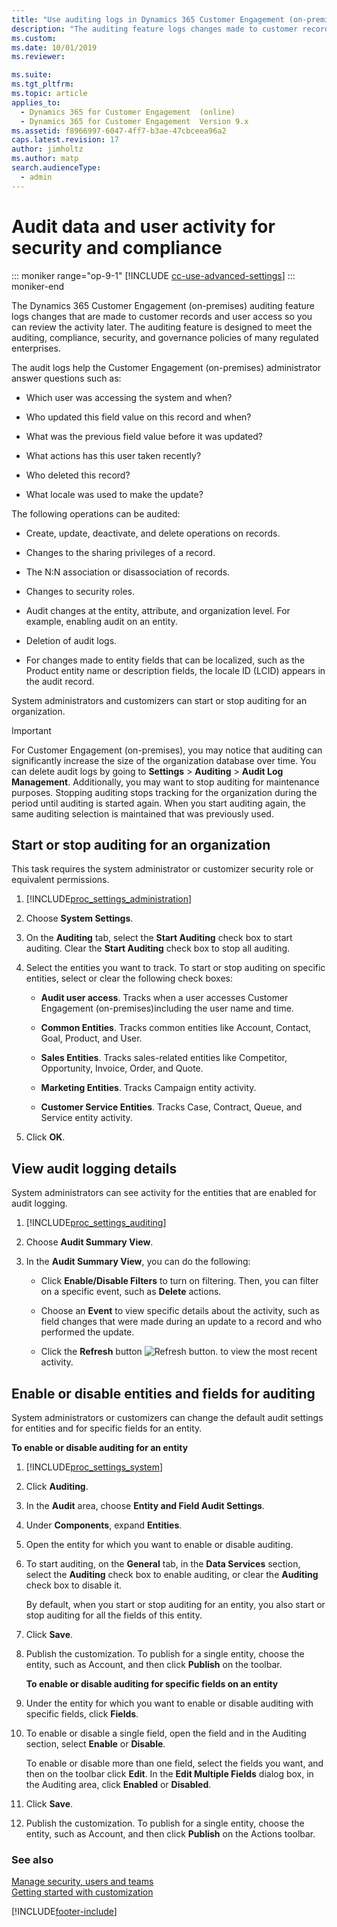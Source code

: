 ```yaml
---
title: "Use auditing logs in Dynamics 365 Customer Engagement (on-premises)"
description: "The auditing feature logs changes made to customer records and user access. Learn how to start or stop auditing, review logs, and more." 
ms.custom: 
ms.date: 10/01/2019
ms.reviewer: 

ms.suite: 
ms.tgt_pltfrm: 
ms.topic: article
applies_to: 
  - Dynamics 365 for Customer Engagement  (online)
  - Dynamics 365 for Customer Engagement  Version 9.x
ms.assetid: f8966997-6047-4ff7-b3ae-47cbceea96a2
caps.latest.revision: 17
author: jimholtz
ms.author: matp
search.audienceType: 
  - admin
---
```

# Audit data and user activity for security and compliance

::: moniker range="op-9-1"
[!INCLUDE [cc-use-advanced-settings](../includes/cc-use-advanced-settings.md)]
::: moniker-end

The Dynamics 365 Customer Engagement (on-premises) auditing feature logs changes that are made to customer records and user access so you can review the activity later. The auditing feature is designed to meet the auditing, compliance, security, and governance policies of many regulated enterprises.  
<!-- 
> [!NOTE]
> This topic describes the process for enabling and viewing activities for a specific set of entities and attributes. For a auditing at a broader entity level with multiple records, consider using Activity Logging. See [Enable and use Activity Logging](/power-platform/admin/enable-use-comprehensive-auditing).
-->
 The audit logs help the Customer Engagement (on-premises) administrator answer questions such as:  
  
-   Which user was accessing the system and when?  
  
-   Who updated this field value on this record and when?  
  
-   What was the previous field value before it was updated?  
  
-   What actions has this user taken recently?  
  
-   Who deleted this record?  
  
-   What locale was used to make the update?  
  
The following operations can be audited:  
  
-   Create, update, deactivate, and delete operations on records.  
  
-   Changes to the sharing privileges of a record.  
  
-   The N:N association or disassociation of records.  
  
-   Changes to security roles.  
  
-   Audit changes at the entity, attribute, and organization level. For example, enabling audit on an entity.  
  
-   Deletion of audit logs.  
  
-   For changes made to entity fields that can be localized, such as the Product entity name or description fields, the locale ID (LCID) appears in the audit record.  
  
System administrators and customizers can start or stop auditing for an organization.  
  
> [!IMPORTANT]
>  For Customer Engagement (on-premises), you may notice that auditing can significantly increase the size of the organization database over time. You can delete audit logs by going to **Settings** > **Auditing** > **Audit Log Management**. Additionally, you may want to stop auditing for maintenance purposes. Stopping auditing stops tracking for the organization during the period until auditing is started again. When you start auditing again, the same auditing selection is maintained that was previously used.  
  
<a name="BKMK_startAudit"></a>   
## Start or stop auditing for an organization  
 This task requires the system administrator or customizer security role or equivalent permissions.  
  
1. [!INCLUDE[proc_settings_administration](../includes/proc-settings-administration.md)]  
  
2. Choose **System Settings**.  
  
3. On the **Auditing** tab, select the **Start Auditing** check box to start auditing. Clear the **Start Auditing** check box to stop all auditing.  
  
4. Select the entities you want to track. To start or stop auditing on specific entities, select or clear the following check boxes:  
  
   - **Audit user access**. Tracks when a user accesses Customer Engagement (on-premises)including the user name and time.  
  
   - **Common Entities**. Tracks common entities like Account, Contact, Goal, Product, and User.  
  
   - **Sales Entities**. Tracks sales-related entities like Competitor, Opportunity, Invoice, Order, and Quote.  
  
   - **Marketing Entities**. Tracks Campaign entity activity.  
  
   - **Customer Service Entities**. Tracks Case, Contract, Queue, and Service entity activity.  
  
5. Click **OK**.  
  
<a name="BKMK_viewAuditlogs"></a>   
## View audit logging details  
 System administrators can see activity for the entities that are enabled for audit logging.  
  
1. [!INCLUDE[proc_settings_auditing](../includes/proc-settings-auditing.md)]  
  
2. Choose **Audit Summary View**.  
  
3. In the **Audit Summary View**, you can do the following:  
  
   -   Click **Enable/Disable Filters** to turn on filtering. Then, you can filter on a specific event, such as **Delete** actions.  
  
   -   Choose an **Event** to view specific details about the activity, such as field changes that were made during an update to a record and who performed the update.  
  
   -   Click the **Refresh** button  ![Refresh button.](media/html-viewer-grid-refresh.gif "Refresh button") to view the most recent activity.  

<a name="BKMK_enable_ent_aud"></a>   
## Enable or disable entities and fields for auditing  
 System administrators or customizers can change the default audit settings for entities and for specific fields for an entity.  
  
 **To enable or disable auditing for an entity**  
  
1. [!INCLUDE[proc_settings_system](../includes/proc-settings-system.md)]  
  
2. Click **Auditing**.  
  
3. In the **Audit** area, choose **Entity and Field Audit Settings**.  
  
4. Under **Components**, expand **Entities**.  
  
5. Open the entity for which you want to enable or disable auditing.  
  
6. To start auditing, on the **General** tab, in the **Data Services** section, select the **Auditing** check box to enable auditing, or clear the **Auditing** check box to disable it.  
  
    By default, when you start or stop auditing for an entity, you also start or stop auditing for all the fields of this entity.  
  
7. Click **Save**.  
  
8. Publish the customization. To publish for a single entity, choose the entity, such as Account, and then click **Publish** on the toolbar.  
  
   **To enable or disable auditing for specific fields on an entity**  
  
9. Under the entity for which you want to enable or disable auditing with specific fields, click **Fields**.  
  
10. To enable or disable a single field, open the field and in the Auditing section, select **Enable** or **Disable**.  
  
     To enable or disable more than one field, select the fields you want, and then on the toolbar click **Edit**. In the **Edit Multiple Fields** dialog box, in the Auditing area, click **Enabled** or **Disabled**.  
  
11. Click **Save**.  
  
12. Publish the customization. To publish for a single entity, choose the entity, such as Account, and then click **Publish** on the Actions toolbar.  
 
### See also  
 [Manage security, users and teams](../admin/manage-security-users-and-teams.md)   
 [Getting started with customization](../customize/getting-started-customization.md)   


[!INCLUDE[footer-include](../../../includes/footer-banner.md)]
